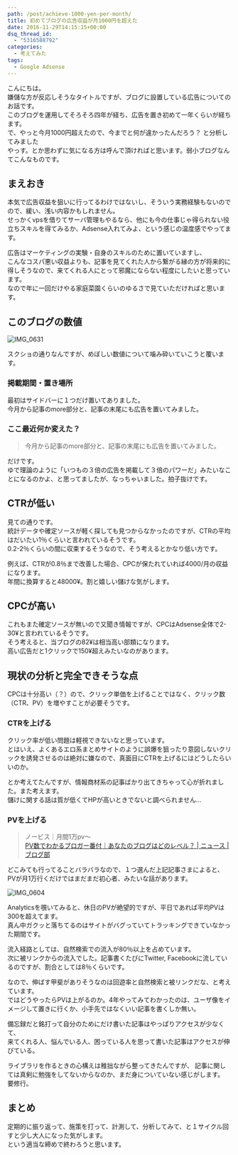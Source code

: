 ```yaml
---
path: /post/achieve-1000-yen-per-month/
title: 初めてブログの広告収益が月1000円を超えた
date: 2016-11-29T14:15:15+00:00
dsq_thread_id:
  - "5316588792"
categories:
  - 考えてみた
tags:
  - Google Adsense
---
```

こんにちは。  
嫌儲な方が反応しそうなタイトルですが、ブログに設置している広告についてのお話です。  
このブログを運用してそろそろ四年が経ち、広告を置き初めて一年くらいが経ちます。  
で、やっと今月1000円超えたので、今までと何が違かったんだろう？ と分析してみました  
やっす。とか思わずに気になる方は呼んで頂ければと思います。弱小ブログなんてこんなものです。

<!--more-->

まえおき
----------------------------------------

本気で広告収益を狙いに行ってるわけではないし、そういう実務経験もないのでので、緩い、浅い内容かもしれません。  
せっかくvpsを借りてサーバ管理もやるなら、他にも今の仕事じゃ得られない役立ちスキルを得てみるか、Adsense入れてみよ、という感じの温度感でやってます。

広告はマーケティングの実験・自身のスキルのために置いていますし、  
こんなコスパ悪い収益よりも、記事を見てくれた人から繋がる縁の方が将来的に得しそうなので、来てくれる人にとって邪魔にならない程度にしたいと思っています。  
なので年に一回だけやる家庭菜園くらいのゆるさで見ていただければと思います。

このブログの数値
----------------------------------------


![IMG_0631](/images/2016/11/IMG_0631.png)



スクショの通りなんですが、めぼしい数値について噛み砕いていこうと覆います。

### 掲載期間・置き場所

最初はサイドバーに１つだけ置いてありました。  
今月から記事のmore部分と、記事の末尾にも広告を置いてみました。

### ここ最近何か変えた？

> 今月から記事のmore部分と、記事の末尾にも広告を置いてみました。

だけです。  
ゆで理論のように「いつもの３倍の広告を掲載して３倍のパワーだ」みたいなことになるのかよ、と思ってましたが、なっちゃいました。拍子抜けです。

CTRが低い
----------------------------------------

見ての通りです。  
統計データや確定ソースが軽く探しても見つからなかったのですが、CTRの平均はだいたい1％くらいと言われているそうです。  
0.2-2％くらいの間に収束するそうなので、そう考えるとかなり低い方です。

例えば、CTRが0.8％まで改善した場合、CPCが保たれていれば4000/月の収益になります。  
年間に換算すると48000¥。割と嬉しい儲けな気がします。

CPCが高い
----------------------------------------

これもまた確定ソースが無いので又聞き情報ですが、CPCはAdsense全体で2-30¥と言われているそうです。  
そう考えると、当ブログの82¥は相当高い部類になります。  
高い広告だと1クリックで150¥超えみたいなのがあります。

現状の分析と完全できそうな点
----------------------------------------

CPCは十分高い（？）ので、クリック単価を上げることではなく、クリック数（CTR、PV）を増やすことが必要そうです。

### CTRを上げる

クリック率が低い問題は軽視できないなと思っています。  
とはいえ、よくあるエロ系まとめサイトのように誤爆を狙ったり意図しないクリックを誘発させるのは絶対に嫌なので、真面目にCTRを上げるにはどうしたらいいのか。

とか考えてたんですが、情報商材系の記事ばかり出てきちゃって心が折れました。また考えます。  
儲けに関する話は質が低くてHPが高いときでないと調べられません…

### PVを上げる

> ノービス｜月間1万pv～  
> [PV数でわかるブロガー番付｜あなたのブログはどのレベル？ \| ニュース | ブログ部](http://ebloger.net/bloger-ranking/#1pv)

どこみても行ってることバラバラなので、１つ選んだ上記記事さまによると、PVが月1万行くだけではまだまだ初心者、みたいな話があります。


![IMG_0604](/images/2016/11/IMG_0604.png)



Analyticsを覗いてみると、休日のPVが絶望的ですが、平日であれば平均PVは300を超えてます。  
真ん中ガクッと落ちてるのはサイトがバグっていてトラッキングできていなかった期間です。

流入経路としては、自然検索での流入が80％以上を占めています。  
次に被リンクからの流入でした。記事書くたびにTwitter, Facebookに流しているのですが、割合としては8％くらいです。

なので、伸ばす甲斐がありそうなのは回遊率と自然検索と被リンクだな、と考えています。  
ではどうやったらPVは上がるのか。4年やってみてわかったのは、ユーザ像をイメージして置きに行くか、小手先ではなくいい記事を書くしか無い。

備忘録だと銘打って自分のためにだけ書いた記事はやっぱりアクセスが少なくて、  
来てくれる人、悩んでいる人、困っている人を思って書いた記事はアクセスが伸びている。

ライブラリを作るときの心構えは稚拙ながら整ってきたんですが、 記事に関しては真剣に勉強をしてないからなのか、まだ身についていない感じがします。  
要修行。

まとめ
----------------------------------------

定期的に振り返って、施策を打って、計測して、分析してみて、と１サイクル回すと少し大人になった気がします。  
という適当な締めで終わろうと思います。
